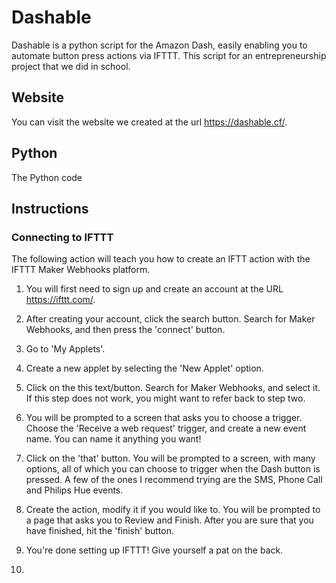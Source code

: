 # Dashable
Dashable is a python script for the Amazon Dash, easily enabling you to automate button press actions via IFTTT.
This script for an entrepreneurship project that we did in school.

## Website
You can visit the website we created at the url https://dashable.cf/.

## Python
The Python code 
## Instructions
### Connecting to IFTTT
The following action will teach you how to create an IFTT action with the IFTTT Maker Webhooks platform. 

1. You will first need to sign up and create an account at the URL https://ifttt.com/.

2. After creating your account, click the search button. Search for Maker Webhooks, and then press the 'connect' button.

3. Go to 'My Applets'.

4. Create a new applet by selecting the 'New Applet' option.

5. Click on the this text/button. Search for Maker Webhooks, and select it. If this step does not work, you might want to refer back to step two.

6. You will be prompted to a screen that asks you to choose a trigger. Choose the 'Receive a web request' trigger, and create a new event name. You can name it anything you want!

7. Click on the 'that' button. You will be prompted to a screen, with many options, all of which you can choose to trigger when the Dash button is pressed. A few of the ones I recommend trying are the SMS, Phone Call and Philips Hue events.

8. Create the action, modify it if you would like to. You will be prompted to a page that asks you to Review and Finish. After you are sure that you have finished, hit the 'finish' button.

9. You're done setting up IFTTT! Give yourself a pat on the back.

10. 
